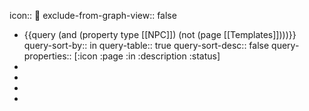 icon:: 👥
exclude-from-graph-view:: false

- {{query (and (property type [[NPC]]) (not (page [[Templates]])))}}
  query-sort-by:: in
  query-table:: true
  query-sort-desc:: false
  query-properties:: [:icon :page :in :description :status]
-
-
-
-
